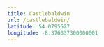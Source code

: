 ```yaml
---
title: Castlebaldwin
url: /castlebaldwin/
latitude: 54.0795527
longitude: -8.376337300000001
---
```

